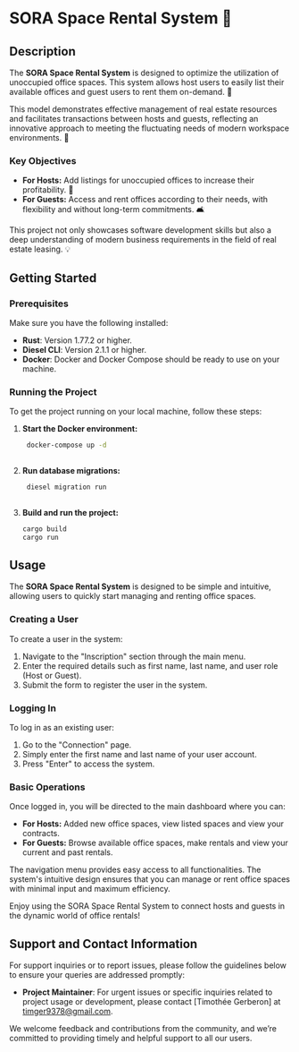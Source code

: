 # SORA Space Rental System 🏢

## Description
The **SORA Space Rental System** is designed to optimize the utilization of unoccupied office spaces. This system allows host users to easily list their available offices and guest users to rent them on-demand. 🚀

This model demonstrates effective management of real estate resources and facilitates transactions between hosts and guests, reflecting an innovative approach to meeting the fluctuating needs of modern workspace environments. 🌟

### Key Objectives
- **For Hosts:** Add listings for unoccupied offices to increase their profitability. 💼
- **For Guests:** Access and rent offices according to their needs, with flexibility and without long-term commitments. 🛋️

This project not only showcases software development skills but also a deep understanding of modern business requirements in the field of real estate leasing. 💡

## Getting Started

### Prerequisites
Make sure you have the following installed:
- **Rust**: Version 1.77.2 or higher.
- **Diesel CLI**: Version 2.1.1 or higher.
- **Docker**: Docker and Docker Compose should be ready to use on your machine.

### Running the Project

To get the project running on your local machine, follow these steps:

1. **Start the Docker environment:**
   ```bash
    docker-compose up -d
    
2. **Run database migrations:**
   ```bash
    diesel migration run
    
3. **Build and run the project:**
    ```bash
    cargo build
    cargo run

## Usage

The **SORA Space Rental System** is designed to be simple and intuitive, allowing users to quickly start managing and renting office spaces.

### Creating a User

To create a user in the system:

1. Navigate to the "Inscription" section through the main menu.
2. Enter the required details such as first name, last name, and user role (Host or Guest).
3. Submit the form to register the user in the system.

### Logging In

To log in as an existing user:

1. Go to the "Connection" page.
2. Simply enter the first name and last name of your user account.
3. Press "Enter" to access the system.

### Basic Operations

Once logged in, you will be directed to the main dashboard where you can:

- **For Hosts:** Added new office spaces, view listed spaces and view your contracts.
- **For Guests:** Browse available office spaces, make rentals and view your current and past rentals.

The navigation menu provides easy access to all functionalities. The system's intuitive design ensures that you can manage or rent office spaces with minimal input and maximum efficiency.

Enjoy using the SORA Space Rental System to connect hosts and guests in the dynamic world of office rentals!

## Support and Contact Information

For support inquiries or to report issues, please follow the guidelines below to ensure your queries are addressed promptly:

- **Project Maintainer**: For urgent issues or specific inquiries related to project usage or development, please contact [Timothée Gerberon] at [timger9378@gmail.com](mailto:timger9378@gmail.com?subject=Feedback%20on%20SORA%20Space%20Rental%20System).

We welcome feedback and contributions from the community, and we’re committed to providing timely and helpful support to all our users.

